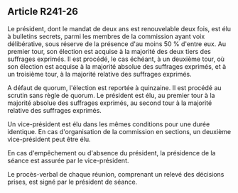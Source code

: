 ## Article R241-26


Le président, dont le mandat de deux ans est renouvelable deux fois, est élu à bulletins secrets, parmi les
membres de la commission ayant voix délibérative, sous réserve de la présence d'au moins 50 % d'entre eux.
Au premier tour, son élection est acquise à la majorité des deux tiers des suffrages exprimés. Il est procédé,
le cas échéant, à un deuxième tour, où son élection est acquise à la majorité absolue des suffrages exprimés,
et à un troisième tour, à la majorité relative des suffrages exprimés.

A défaut de quorum, l'élection est reportée à quinzaine. Il est procédé au scrutin sans règle de quorum. Le
président est élu, au premier tour à la majorité absolue des suffrages exprimés, au second tour à la majorité
relative des suffrages exprimés.

Un vice-président est élu dans les mêmes conditions pour une durée identique. En cas d'organisation de la
commission en sections, un deuxième vice-président peut être élu.

En cas d'empêchement ou d'absence du président, la présidence de la séance est assurée par le vice-président.

Le procès-verbal de chaque réunion, comprenant un relevé des décisions prises, est signé par le président de
séance.

